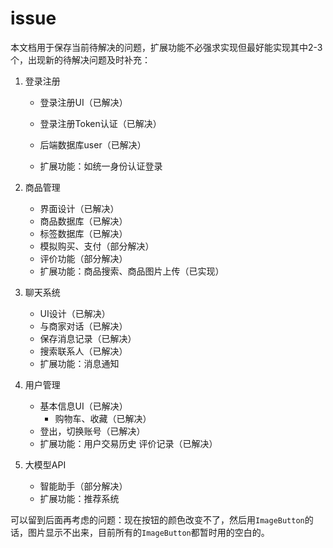# issue

本文档用于保存当前待解决的问题，扩展功能不必强求实现但最好能实现其中2-3个，出现新的待解决问题及时补充：

1. 登录注册

   * 登录注册UI（已解决）

   * 登录注册Token认证（已解决）
   * 后端数据库user（已解决）
   * 扩展功能：如统一身份认证登录

2. 商品管理

   * 界面设计（已解决）
   * 商品数据库（已解决）
   * 标签数据库（已解决）
   * 模拟购买、支付（部分解决）
   * 评价功能（部分解决）
   * 扩展功能：商品搜索、商品图片上传（已实现）

3. 聊天系统

   * UI设计（已解决）
   * 与商家对话（已解决）
   * 保存消息记录（已解决）
   * 搜索联系人（已解决）
   * 扩展功能：消息通知

4. 用户管理

   * 基本信息UI（已解决）
     * 购物车、收藏（已解决）
   * 登出，切换账号（已解决）
   * 扩展功能：用户交易历史 评价记录（已解决）

5. 大模型API

   * 智能助手（部分解决）
   * 扩展功能：推荐系统

可以留到后面再考虑的问题：现在按钮的颜色改变不了，然后用`ImageButton`的话，图片显示不出来，目前所有的`ImageButton`都暂时用的空白的。